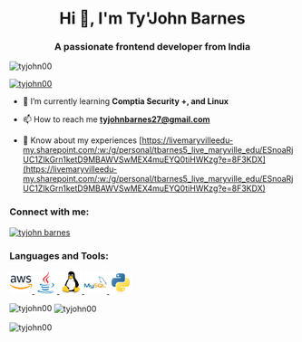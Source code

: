 <h1 align="center">Hi 👋, I'm Ty'John Barnes</h1>
<h3 align="center">A passionate frontend developer from India</h3>

<p align="left"> <img src="https://komarev.com/ghpvc/?username=tyjohn00&label=Profile%20views&color=0e75b6&style=flat" alt="tyjohn00" /> </p>

<p align="left"> <a href="https://github.com/ryo-ma/github-profile-trophy"><img src="https://github-profile-trophy.vercel.app/?username=tyjohn00" alt="tyjohn00" /></a> </p>

- 🌱 I’m currently learning **Comptia Security +, and Linux**

- 📫 How to reach me **tyjohnbarnes27@gmail.com**

- 📄 Know about my experiences [https://livemaryvilleedu-my.sharepoint.com/:w:/g/personal/tbarnes5_live_maryville_edu/ESnoaRjUC1ZIkGrn1ketD9MBAWVSwMEX4muEYQ0tiHWKzg?e=8F3KDX](https://livemaryvilleedu-my.sharepoint.com/:w:/g/personal/tbarnes5_live_maryville_edu/ESnoaRjUC1ZIkGrn1ketD9MBAWVSwMEX4muEYQ0tiHWKzg?e=8F3KDX)

<h3 align="left">Connect with me:</h3>
<p align="left">
<a href="https://linkedin.com/in/tyjohn barnes" target="blank"><img align="center" src="https://raw.githubusercontent.com/rahuldkjain/github-profile-readme-generator/master/src/images/icons/Social/linked-in-alt.svg" alt="tyjohn barnes" height="30" width="40" /></a>
</p>

<h3 align="left">Languages and Tools:</h3>
<p align="left"> <a href="https://aws.amazon.com" target="_blank" rel="noreferrer"> <img src="https://raw.githubusercontent.com/devicons/devicon/master/icons/amazonwebservices/amazonwebservices-original-wordmark.svg" alt="aws" width="40" height="40"/> </a> <a href="https://www.java.com" target="_blank" rel="noreferrer"> <img src="https://raw.githubusercontent.com/devicons/devicon/master/icons/java/java-original.svg" alt="java" width="40" height="40"/> </a> <a href="https://www.linux.org/" target="_blank" rel="noreferrer"> <img src="https://raw.githubusercontent.com/devicons/devicon/master/icons/linux/linux-original.svg" alt="linux" width="40" height="40"/> </a> <a href="https://www.mysql.com/" target="_blank" rel="noreferrer"> <img src="https://raw.githubusercontent.com/devicons/devicon/master/icons/mysql/mysql-original-wordmark.svg" alt="mysql" width="40" height="40"/> </a> <a href="https://www.python.org" target="_blank" rel="noreferrer"> <img src="https://raw.githubusercontent.com/devicons/devicon/master/icons/python/python-original.svg" alt="python" width="40" height="40"/> </a> </p>

<p><img align="left" src="https://github-readme-stats.vercel.app/api/top-langs?username=tyjohn00&show_icons=true&locale=en&layout=compact" alt="tyjohn00" /></p>

<p>&nbsp;<img align="center" src="https://github-readme-stats.vercel.app/api?username=tyjohn00&show_icons=true&locale=en" alt="tyjohn00" /></p>

<p><img align="center" src="https://github-readme-streak-stats.herokuapp.com/?user=tyjohn00&" alt="tyjohn00" /></p>
